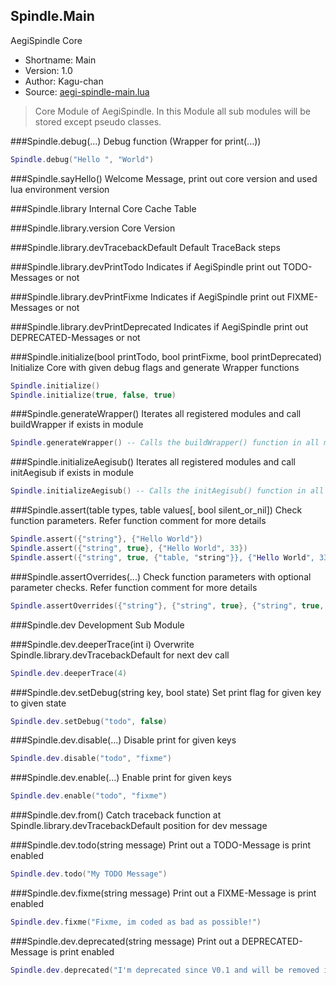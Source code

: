 Spindle.Main
------------
AegiSpindle Core

* Shortname: Main
* Version: 1.0
* Author: Kagu-chan
* Source: [aegi-spindle-main.lua](https://github.com/Kagurame/AegiSpindle/tree/beta/src/aegi-spindle-main.lua)

> Core Module of AegiSpindle. In this Module all sub modules will be stored except pseudo classes.

###Spindle.debug(...)
Debug function (Wrapper for print(...))
```lua
Spindle.debug("Hello ", "World")
```

###Spindle.sayHello()
Welcome Message, print out core version and used lua environment version


###Spindle.library
Internal Core Cache Table


###Spindle.library.version
Core Version


###Spindle.library.devTracebackDefault
Default TraceBack steps


###Spindle.library.devPrintTodo
Indicates if AegiSpindle print out TODO-Messages or not


###Spindle.library.devPrintFixme
Indicates if AegiSpindle print out FIXME-Messages or not


###Spindle.library.devPrintDeprecated
Indicates if AegiSpindle print out DEPRECATED-Messages or not


###Spindle.initialize(bool printTodo, bool printFixme, bool printDeprecated)
Initialize Core with given debug flags and generate Wrapper functions
```lua
Spindle.initialize()
Spindle.initialize(true, false, true)
```

###Spindle.generateWrapper()
Iterates all registered modules and call buildWrapper if exists in module
```lua
Spindle.generateWrapper() -- Calls the buildWrapper() function in all modules including this function
```

###Spindle.initializeAegisub()
Iterates all registered modules and call initAegisub if exists in module
```lua
Spindle.initializeAegisub() -- Calls the initAegisub() function in all modules including this function
```

###Spindle.assert(table types, table values[, bool silent_or_nil])
Check function parameters. Refer function comment for more details
```lua
Spindle.assert({"string"}, {"Hello World"})
Spindle.assert({"string", true}, {"Hello World", 33})
Spindle.assert({"string", true, {"table, "string"}}, {"Hello World", 33, {a=1, b=2}})
```

###Spindle.assertOverrides(...)
Check function parameters with optional parameter checks. Refer function comment for more details
```lua
Spindle.assertOverrides({"string"}, {"string", true}, {"string", true, {"table, "string"}}, {"Hello World", 33, {a=1, b=2}})
```

###Spindle.dev
Development Sub Module


###Spindle.dev.deeperTrace(int i)
Overwrite Spindle.library.devTracebackDefault for next dev call
```lua
Spindle.dev.deeperTrace(4)
```

###Spindle.dev.setDebug(string key, bool state)
Set print flag for given key to given state
```lua
Spindle.dev.setDebug("todo", false)
```

###Spindle.dev.disable(...)
Disable print for given keys
```lua
Spindle.dev.disable("todo", "fixme")
```

###Spindle.dev.enable(...)
Enable print for given keys
```lua
Spindle.dev.enable("todo", "fixme")
```

###Spindle.dev.from()
Catch traceback function at Spindle.library.devTracebackDefault position for dev message


###Spindle.dev.todo(string message)
Print out a TODO-Message is print enabled
```lua
Spindle.dev.todo("My TODO Message")
```

###Spindle.dev.fixme(string message)
Print out a FIXME-Message is print enabled
```lua
Spindle.dev.fixme("Fixme, im coded as bad as possible!")
```

###Spindle.dev.deprecated(string message)
Print out a DEPRECATED-Message is print enabled
```lua
Spindle.dev.deprecated("I'm deprecated since V0.1 and will be removed in V1.0")
```
